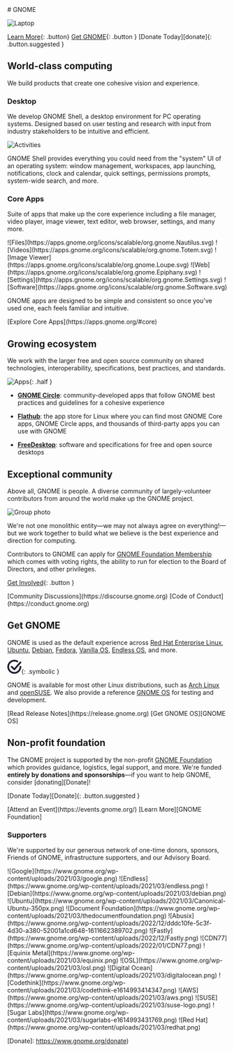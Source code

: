 <section class="hero" markdown="1">
# GNOME

![Laptop](https://os.gnome.org/assets/laptop.png)

[Learn More](#world-class-computing){: .button}
[Get GNOME](#get-gnome){: .button }
[Donate Today][donate]{: .button.suggested }
</section>

<main markdown="1">

## World-class computing

We build products that create one cohesive vision and experience.

### Desktop

We develop GNOME Shell, a desktop environment for PC operating systems. Designed based on user testing and research with input from industry stakeholders to be intuitive and efficient.

![Activities](https://www.gnome.org/wp-content/uploads/2023/09/GNOME45-workspace-1024x660.webp)

GNOME Shell provides everything you could need from the "system" UI of an operating system: window management, workspaces, app launching, notifications, clock and calendar, quick settings, permissions prompts, system-wide search, and more.

### Core Apps

Suite of apps that make up the core experience including a file manager, video player, image viewer, text editor, web browser, settings, and many more.

<div class="apps" markdown="1">
![Files](https://apps.gnome.org/icons/scalable/org.gnome.Nautilus.svg)
![Videos](https://apps.gnome.org/icons/scalable/org.gnome.Totem.svg)
![Image Viewer](https://apps.gnome.org/icons/scalable/org.gnome.Loupe.svg)
![Web](https://apps.gnome.org/icons/scalable/org.gnome.Epiphany.svg)
![Settings](https://apps.gnome.org/icons/scalable/org.gnome.Settings.svg)
![Software](https://apps.gnome.org/icons/scalable/org.gnome.Software.svg)
</div>

GNOME apps are designed to be simple and consistent so once you've used one, each feels familiar and intuitive.

<div class="learn-more" markdown="1">
[Explore Core Apps](https://apps.gnome.org/#core)
</div>

## Growing ecosystem

We work with the larger free and open source community on shared technologies, interoperability, specifications, best practices, and standards.

![Apps](https://apps.gnome.org/assets/overview-illustration/boring.svg){: .half }

- **[GNOME Circle](https://circle.gnome.org)**: community-developed apps that follow GNOME best practices and guidelines for a cohesive experience

- **[Flathub](https://flathub.org)**: the app store for Linux where you can find most GNOME Core apps, GNOME Circle apps, and thousands of third-party apps you can use with GNOME

- **[FreeDesktop](https://www.freedesktop.org)**: software and specifications for free and open source desktops

## Exceptional community

Above all, GNOME is people. A diverse community of largely-volunteer contributors from around the world make up the GNOME project.

![Group photo](https://www.gnome.org/wp-content/uploads/2023/02/GUADEC2019-group-1-jpg.webp)

We're not one monolithic entity—we may not always agree on everything!—but we work together to build what we believe is the best experience and direction for computing.

Contributors to GNOME can apply for [GNOME Foundation Membership](https://foundation.gnome.org/membership/) which comes with voting rights, the ability to run for election to the Board of Directors, and other privileges.

[Get Involved](https://welcome.gnome.org){: .button }

<div class="learn-more" markdown="1">
[Community Discussions](https://discourse.gnome.org)
[Code of Conduct](https://conduct.gnome.org)
</div>

## Get GNOME

GNOME is used as the default experience across [Red Hat Enterprise Linux](https://www.redhat.com/en/technologies/linux-platforms/enterprise-linux), [Ubuntu](https://ubuntu.com/desktop), [Debian](https://www.debian.org/), [Fedora](https://fedoraproject.org/), [Vanilla OS](https://vanillaos.org/), [Endless OS](https://endlessos.org/os), and more.

![Download](assets/check-round-outline-symbolic.svg){: .symbolic }

GNOME is available for most other Linux distributions, such as [Arch Linux](https://archlinux.org) and [openSUSE](https://www.opensuse.org). We also provide a reference [GNOME OS] for testing and development.

<div class="learn-more" markdown="1">
[Read Release Notes](https://release.gnome.org)
[Get GNOME OS][GNOME OS]
</div>

## Non-profit foundation

The GNOME project is supported by the non-profit [GNOME Foundation] which provides guidance, logistics, legal support, and more. We're funded **entirely by donations and sponsorships**—if you want to help GNOME, consider [donating][Donate]!

[Donate Today][Donate]{: .button.suggested }

<div class="learn-more" markdown="1">
[Attend an Event](https://events.gnome.org/)
[Learn More][GNOME Foundation]
</div>

### Supporters

We're supported by our generous network of one-time donors, sponsors, Friends of GNOME, infrastructure supporters, and our Advisory Board.

<div class="supporters" markdown="1">
![Google](https://www.gnome.org/wp-content/uploads/2021/03/google.png)
![Endless](https://www.gnome.org/wp-content/uploads/2021/03/endless.png)
![Debian](https://www.gnome.org/wp-content/uploads/2021/03/debian.png)
![Ubuntu](https://www.gnome.org/wp-content/uploads/2021/03/Canonical-Ubuntu-350px.png)
![Document Foundation](https://www.gnome.org/wp-content/uploads/2021/03/thedocumentfoundation.png)
![Abusix](https://www.gnome.org/wp-content/uploads/2022/12/dddc10fe-5c3f-4d30-a380-52001a1cd648-1611662389702.png)
![Fastly](https://www.gnome.org/wp-content/uploads/2022/12/Fastly.png)
![CDN77](https://www.gnome.org/wp-content/uploads/2022/01/CDN77.png)
![Equinix Metal](https://www.gnome.org/wp-content/uploads/2021/03/equinix.png)
![OSL](https://www.gnome.org/wp-content/uploads/2021/03/osl.png)
![Digital Ocean](https://www.gnome.org/wp-content/uploads/2021/03/digitalocean.png)
![Codethink](https://www.gnome.org/wp-content/uploads/2021/03/codethink-e1614993414347.png)
![AWS](https://www.gnome.org/wp-content/uploads/2021/03/aws.png)
![SUSE](https://www.gnome.org/wp-content/uploads/2021/03/suse-logo.png)
![Sugar Labs](https://www.gnome.org/wp-content/uploads/2021/03/sugarlabs-e1614993431769.png)
![Red Hat](https://www.gnome.org/wp-content/uploads/2021/03/redhat.png)
</div>

</main>

[GNOME Foundation]: https://foundation.gnome.org/
[GNOME OS]: https://os.gnome.org
[Donate]: https://www.gnome.org/donate)

